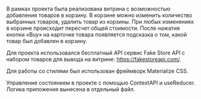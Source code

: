 В рамках проекта была реализована витрина с возможностью добавления товаров в корзину. В корзине можно изменить количество выбранных товаров, удалить товар из корзины. При любых изменениях в корзине происходит пересчет общей стоимости. После нажатия кнопки «Buy» на карточке товара появляется подсказка о том, какой товар был добавлен в корзину.

Для проекта использовался бесплатный API сервис Fake Store API с набором товаров для вывода на витрине: https://fakestoreapi.com/.

Для работы со стилями был использован фреймворк Materialize CSS.

Управление состоянием в проекте с помощью ContextAPI и useReducer. Логика приложения вынесена в отдельный файл.

